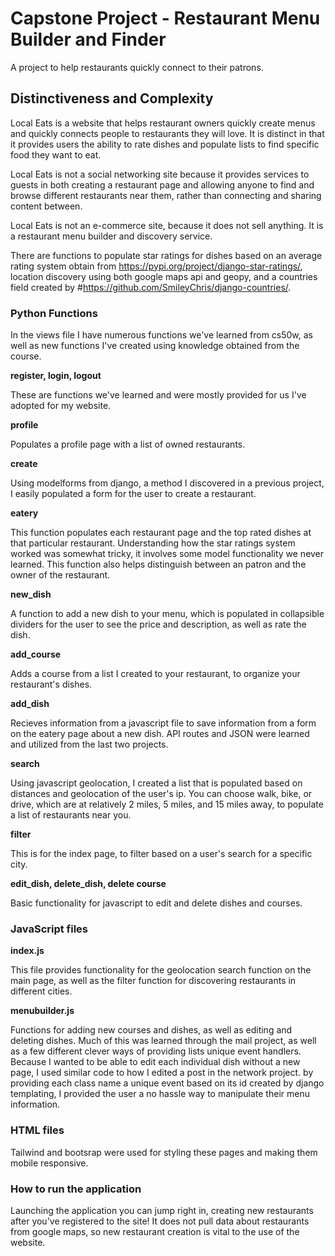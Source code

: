 
# Capstone Project - Restaurant Menu Builder and Finder

A project to help restaurants quickly connect to their patrons.

## Distinctiveness and Complexity

Local Eats is a website that helps restaurant owners quickly create menus and quickly connects people to restaurants they will love. It is distinct in that it provides users the ability to rate dishes and populate lists to find specific food they want to eat.

Local Eats is not a social networking site because it provides services to guests in both creating a restaurant page and allowing anyone to find and browse different restaurants near them, rather than connecting and sharing content between.

Local Eats is not an e-commerce site, because it does not sell anything. It is a restaurant menu builder and discovery service.

There are functions to populate star ratings for dishes based on an average rating system obtain from https://pypi.org/project/django-star-ratings/, location discovery using both google maps api and geopy, and a countries field created by #https://github.com/SmileyChris/django-countries/.

### Python Functions

In the views file I have numerous functions we've learned from cs50w, as well as new functions I've created using knowledge obtained from the course.

**register, login, logout**

These are functions we've learned and were mostly provided for us I've adopted for my website.

**profile**

Populates a profile page with a list of owned restaurants.

**create**

Using modelforms from django, a method I discovered in a previous project, I easily populated a form for the user to create a restaurant.

**eatery**

This function populates each restaurant page and the top rated dishes at that particular restaurant. Understanding how the star ratings system worked was somewhat tricky, it involves some model functionality we never learned. This function also helps distinguish between an patron and the owner of the restaurant.

**new_dish**

A function to add a new dish to your menu, which is populated in collapsible dividers for the user to see the price and description, as well as rate the dish.

**add_course**

Adds a course from a list I created to your restaurant, to organize your restaurant's dishes.

**add_dish**

Recieves information from a javascript file to save information from a form on the eatery page about a new dish. API routes and JSON were learned and utilized from the last two projects.

**search**

Using javascript geolocation, I created a list that is populated based on distances and geolocation of the user's ip.  You can choose walk, bike, or drive, which are at relatively 2 miles, 5 miles, and 15 miles away, to populate a list of restaurants near you.

**filter**

This is for the index page, to filter based on a user's search for a specific city.

**edit_dish, delete_dish, delete course**

Basic functionality for javascript to edit and delete dishes and courses.

### JavaScript files

**index.js**

This file provides functionality for the geolocation search function on the main page, as well as the filter function for discovering restaurants in different cities.

**menubuilder.js**

Functions for adding new courses and dishes, as well as editing and deleting dishes. Much of this was learned through the mail project, as well as a few different clever ways of providing lists unique event handlers. Because I wanted to be able to edit each individual dish without a new page, I used similar code to how I edited a post in the network project. by providing each class name a unique event based on its id created by django templating, I provided the user a no hassle way to manipulate their menu information.

### HTML files

Tailwind and bootsrap were used for styling these pages and making them mobile responsive.

### How to run the application

Launching the application you can jump right in, creating new restaurants after you've registered to the site! It does not pull data about restaurants from google maps, so new restaurant creation is vital to the use of the website.